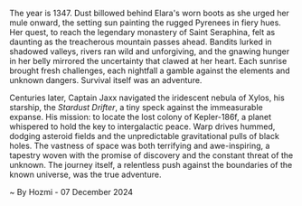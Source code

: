 
The year is 1347.  Dust billowed behind Elara's worn boots as she urged her mule onward, the setting sun painting the rugged Pyrenees in fiery hues.  Her quest, to reach the legendary monastery of Saint Seraphina, felt as daunting as the treacherous mountain passes ahead.  Bandits lurked in shadowed valleys, rivers ran wild and unforgiving, and the gnawing hunger in her belly mirrored the uncertainty that clawed at her heart. Each sunrise brought fresh challenges, each nightfall a gamble against the elements and unknown dangers.  Survival itself was an adventure.

Centuries later, Captain Jaxx navigated the iridescent nebula of Xylos, his starship, the *Stardust Drifter*, a tiny speck against the immeasurable expanse.  His mission: to locate the lost colony of Kepler-186f, a planet whispered to hold the key to intergalactic peace.  Warp drives hummed, dodging asteroid fields and the unpredictable gravitational pulls of black holes.  The vastness of space was both terrifying and awe-inspiring, a tapestry woven with the promise of discovery and the constant threat of the unknown.  The journey itself, a relentless push against the boundaries of the known universe, was the true adventure.

~ By Hozmi - 07 December 2024
